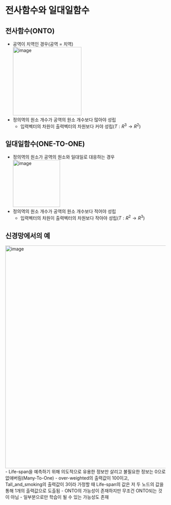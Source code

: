 # 전사함수와 일대일함수

## 전사함수(ONTO)

- 공역이 치역인 경우(공역 = 치역) <br/>
  <img width="215" alt="image" src="https://github.com/y100861/Linear_Algebra/assets/107607076/53d923e8-f6a9-4af8-b41c-f1206f0ab64e"> <br/>
 - 정의역의 원소 개수가 공역의 원소 개수보다 많아야 성립
   - 입력벡터의 차원이 출력벡터의 차원보다 커야 성립($T: R^3 → R^2$) 


## 일대일함수(ONE-TO-ONE)

- 정의역의 원소가 공역의 원소와 일대일로 대응하는 경우 <br/>
  <img width="148" alt="image" src="https://github.com/y100861/Linear_Algebra/assets/107607076/24c2fa06-68d6-4d2d-801d-f0b25ec86ebc"> <br/>
- 정의역의 원소 개수가 공역의 원소 개수보다 적어야 성립
  - 입력벡터의 차원이 출력벡터의 차원보다 작아야 성립($T: R^2 → R^3$) 


## 신경망에서의 예

<img width="700" alt="image" src="https://github.com/y100861/Linear_Algebra/assets/107607076/9d330d14-ba97-4371-a94a-0e1d46370430">
- Life-span을 예측하기 위해 의도적으로 유용한 정보만 살리고 불필요한 정보는 0으로 없애버림(Many-To-One)
  - over-weighted의 출력값이 100이고, Tall_and_smoking의 출력값이 3이라 가정할 때 Life-span의 값은 저 두 노드의 값을 통해 1개의 출력값으로 도출됨
- ONTO의 가능성이 존재하지만 무조건 ONTO되는 것이 아님
  - 일부분으로만 학습이 될 수 있는 가능성도 존재

